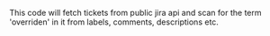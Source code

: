This code will fetch tickets from public jira api and scan for the term 'overriden' in it from labels, comments, descriptions etc.
